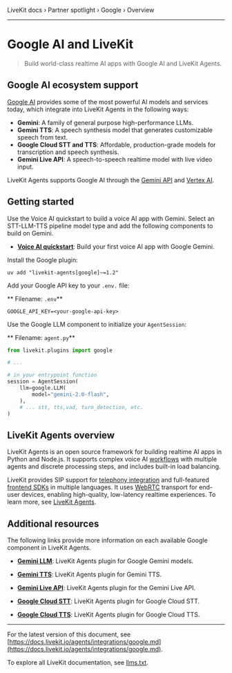 LiveKit docs › Partner spotlight › Google › Overview

---

# Google AI and LiveKit

> Build world-class realtime AI apps with Google AI and LiveKit Agents.

## Google AI ecosystem support

[Google AI](https://ai.google.dev/) provides some of the most powerful AI models and services today, which integrate into LiveKit Agents in the following ways:

- **Gemini**: A family of general purpose high-performance LLMs.
- **Gemini TTS**: A speech synthesis model that generates customizable speech from text.
- **Google Cloud STT and TTS**: Affordable, production-grade models for transcription and speech synthesis.
- **Gemini Live API**: A speech-to-speech realtime model with live video input.

LiveKit Agents supports Google AI through the [Gemini API](https://ai.google.dev/gemini-api) and [Vertex AI](https://cloud.google.com/vertex-ai).

## Getting started

Use the Voice AI quickstart to build a voice AI app with Gemini. Select an STT-LLM-TTS pipeline model type and add the following components to build on Gemini.

- **[Voice AI quickstart](https://docs.livekit.io/agents/start/voice-ai.md)**: Build your first voice AI app with Google Gemini.

Install the Google plugin:

```shell
uv add "livekit-agents[google]~=1.2"

```

Add your Google API key to your `.env.` file:

** Filename: `.env`**

```shell
GOOGLE_API_KEY=<your-google-api-key>

```

Use the Google LLM component to initialize your `AgentSession`:

** Filename: `agent.py`**

```python
from livekit.plugins import google

# ...

# in your entrypoint function
session = AgentSession(
    llm=google.LLM(
        model="gemini-2.0-flash",
    ),
    # ... stt, tts,vad, turn_detection, etc.
)

```

## LiveKit Agents overview

LiveKit Agents is an open source framework for building realtime AI apps in Python and Node.js. It supports complex voice AI [workflows](https://docs.livekit.io/agents/build/workflows.md) with multiple agents and discrete processing steps, and includes built-in load balancing.

LiveKit provides SIP support for [telephony integration](https://docs.livekit.io/agents/start/telephony.md) and full-featured [frontend SDKs](https://docs.livekit.io/agents/start/frontend.md) in multiple languages. It uses [WebRTC](https://docs.livekit.io/home/get-started/intro-to-livekit.md#what-is-webrtc) transport for end-user devices, enabling high-quality, low-latency realtime experiences. To learn more, see [LiveKit Agents](https://docs.livekit.io/agents.md).

## Additional resources

The following links provide more information on each available Google component in LiveKit Agents.

- **[Gemini LLM](https://docs.livekit.io/agents/models/llm/plugins/gemini.md)**: LiveKit Agents plugin for Google Gemini models.

- **[Gemini TTS](https://docs.livekit.io/agents/models/tts/plugins/gemini.md)**: LiveKit Agents plugin for Gemini TTS.

- **[Gemini Live API](https://docs.livekit.io/agents/models/realtime/plugins/gemini.md)**: LiveKit Agents plugin for the Gemini Live API.

- **[Google Cloud STT](https://docs.livekit.io/agents/models/stt/plugins/google.md)**: LiveKit Agents plugin for Google Cloud STT.

- **[Google Cloud TTS](https://docs.livekit.io/agents/models/tts/plugins/google.md)**: LiveKit Agents plugin for Google Cloud TTS.

---


For the latest version of this document, see [https://docs.livekit.io/agents/integrations/google.md](https://docs.livekit.io/agents/integrations/google.md).

To explore all LiveKit documentation, see [llms.txt](https://docs.livekit.io/llms.txt).